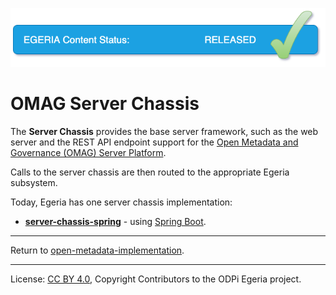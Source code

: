 <!-- SPDX-License-Identifier: CC-BY-4.0 -->
<!-- Copyright Contributors to the ODPi Egeria project. -->
 
![Released](../../open-metadata-publication/website/images/egeria-content-status-released.png#pagewidth)

# OMAG Server Chassis

The **Server Chassis** provides the base server framework, such as the web server and
the REST API endpoint support for the
[Open Metadata and Governance (OMAG) Server Platform](https://odpi.github.io/egeria-docs/concepts/omag-server-platform). 


Calls to the server chassis
are then routed to the appropriate Egeria subsystem.

Today, Egeria has one server chassis implementation:
* **[server-chassis-spring](server-chassis-spring)** - using [Spring Boot](https://spring.io/projects/spring-boot).

----
Return to [open-metadata-implementation](..).

----
License: [CC BY 4.0](https://creativecommons.org/licenses/by/4.0/),
Copyright Contributors to the ODPi Egeria project.